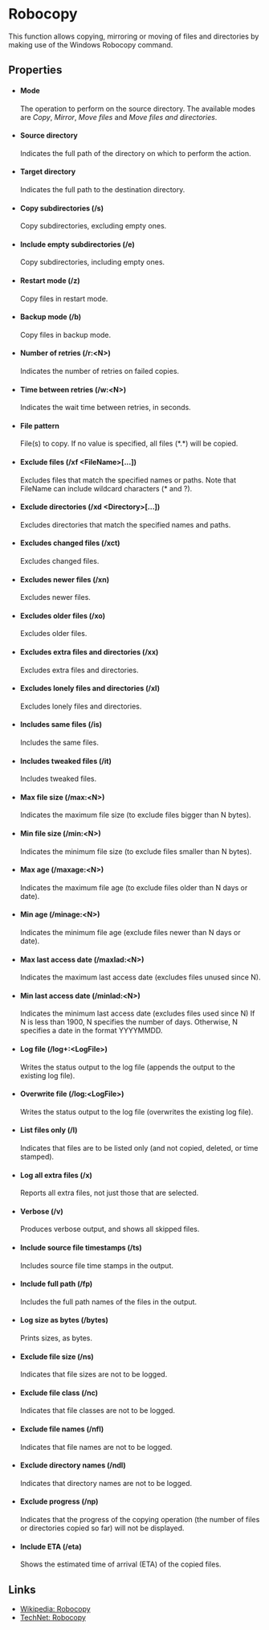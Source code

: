 Robocopy
========

This function allows copying, mirroring or moving of files and directories by making use of the Windows Robocopy command.

Properties
----------

-  #### Mode

    The operation to perform on the source directory. The available modes are *Copy*, *Mirror*, *Move files* and *Move files and directories*.

-  #### Source directory

    Indicates the full path of the directory on which to perform the action.

-  #### Target directory

    Indicates the full path to the destination directory.

-  #### Copy subdirectories (/s)
    
    Copy subdirectories, excluding empty ones.

-  #### Include empty subdirectories (/e)
    Copy subdirectories, including empty ones.

-  #### Restart mode (/z)
    Copy files in restart mode.
 
-  #### Backup mode (/b)
    Copy files in backup mode.

-  #### Number of retries (/r:&lt;N&gt;)
    Indicates the number of retries on failed copies.

-  #### Time between retries (/w:&lt;N&gt;)
    Indicates the wait time between retries, in seconds.

-  #### File pattern
    File(s) to copy.  If no value is specified, all files (\*.*) will be copied.
  
-  #### Exclude files (/xf &lt;FileName&gt;[...])
    Excludes files that match the specified names or paths. Note that FileName can include wildcard characters (* and ?).

-  #### Exclude directories (/xd &lt;Directory&gt;[...])
    Excludes directories that match the specified names and paths.

-  #### Excludes changed files (/xct)
    Excludes changed files.

-  #### Excludes newer files (/xn)
    Excludes newer files.

-  #### Excludes older files (/xo)
    Excludes older files.

-  #### Excludes extra files and directories (/xx)
    Excludes extra files and directories.

-  #### Excludes lonely files and directories (/xl)
    Excludes lonely files and directories.

-  #### Includes same files (/is)
    Includes the same files.

-  #### Includes tweaked files (/it)
    Includes tweaked files.

-  #### Max file size (/max:&lt;N&gt;)
    Indicates the maximum file size (to exclude files bigger than N bytes).

-  #### Min file size (/min:&lt;N&gt;)
    Indicates the minimum file size (to exclude files smaller than N bytes).

-  #### Max age (/maxage:&lt;N&gt;)
    Indicates the maximum file age (to exclude files older than N days or date).

-  #### Min age (/minage:&lt;N&gt;)
    Indicates the minimum file age (exclude files newer than N days or date).

-  #### Max last access date (/maxlad:&lt;N&gt;)
    Indicates the maximum last access date (excludes files unused since N).

-  #### Min last access date (/minlad:&lt;N&gt;)
    Indicates the minimum last access date (excludes files used since N) If N is less than 1900, N specifies the number of days. Otherwise, N specifies a date in the format YYYYMMDD.

-  #### Log file (/log+:&lt;LogFile&gt;)
    Writes the status output to the log file (appends the output to the existing log file).

-  #### Overwrite file (/log:&lt;LogFile&gt;)
    Writes the status output to the log file (overwrites the existing log file).

-  #### List files only (/l)
	Indicates that files are to be listed only (and not copied, deleted, or time stamped).

-  #### Log all extra files (/x)
    Reports all extra files, not just those that are selected.

-  #### Verbose (/v)
    Produces verbose output, and shows all skipped files.

-  #### Include source file timestamps (/ts)
    Includes source file time stamps in the output.

-  #### Include full path (/fp)
    Includes the full path names of the files in the output.

-  #### Log size as bytes (/bytes)
    Prints sizes, as bytes.

-  #### Exclude file size (/ns)
    Indicates that file sizes are not to be logged.

-  #### Exclude file class (/nc)
    Indicates that file classes are not to be logged.

-  #### Exclude file names (/nfl)
    Indicates that file names are not to be logged.

-  #### Exclude directory names (/ndl)
    Indicates that directory names are not to be logged.

-  #### Exclude progress (/np)
    Indicates that the progress of the copying operation (the number of files or directories copied so far) will not be displayed.

-  #### Include ETA (/eta)
    Shows the estimated time of arrival (ETA) of the copied files.
 
Links
-----

- [Wikipedia: Robocopy](https://en.wikipedia.org/wiki/Robocopy)  
- [TechNet: Robocopy](https://technet.microsoft.com/en-us/library/cc733145.aspx)  
